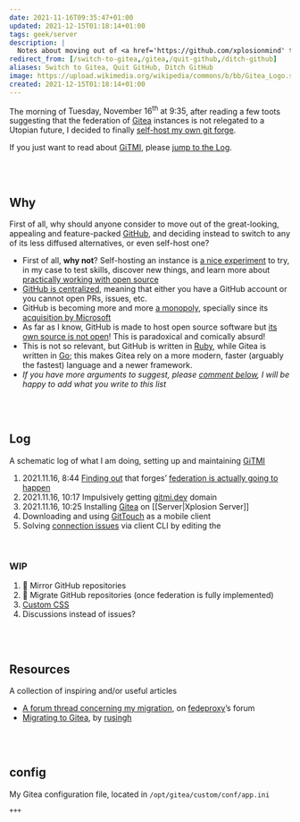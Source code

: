 ```yaml
---
date: 2021-11-16T09:35:47+01:00
updated: 2021-12-15T01:18:14+01:00
tags: geek/server
description: |
  Notes about moving out of <a href='https://github.com/xplosionmind' target='_blank' title='my GitHub profile'>GitHub</a> and setting up a self-hosted <a href='https://gitea.com' target='_blank' title='Gitea'>Gitea</a> instance.
redirect_from: [/switch-to-gitea,/gitea,/quit-github,/ditch-github]
aliases: Switch to Gitea, Quit GitHub, Ditch GitHub
image: https://upload.wikimedia.org/wikipedia/commons/b/bb/Gitea_Logo.svg
created: 2021-12-15T01:18:14+01:00
---
```

The morning of <time datetime='2021-11-16T09:34:47+01:00'>Tuesday, November 16<sup>th</sup> at 9:35</time>, after reading a few toots suggesting that the federation of <a href='https://gitea.com' target='_blank' title='Gitea official website'>Gitea</a> instances is not relegated to a Utopian future, I decided to finally [self-host my own git forge](https://mastodon.uno/@tommi/10728603055996713 'Toot about self-hosting Gitea').

If you just want to read about [GiTMI][gitmi], please [jump to the Log](#Log 'Jump to the Log section').

<br>
<br>

## Why

First of all, why should anyone consider to move out of the great-looking, appealing and feature-packed [GitHub](https://github.com), and deciding instead to switch to any of its less diffused alternatives, or even self-host one?

- First of all, **why not**? Self-hosting an instance is [a nice experiment][rusingh-migration] to try, in my case to test skills, discover new things, and learn more about [practically working with open source][mte90-contribute-to-opensource]
- [GitHub is centralized](https://fosstodon.org/@yarmo/107263376066057557 'Toot about GitHub centralization, on Fossdon'), meaning that either you have a GitHub account or you cannot open PRs, issues, etc.
- GitHub is becoming more and more [a monopoly](), specially since its [acquisition by Microsoft](https://en.wikipedia.org/wiki/GitHub#Acquisition_by_Microsoft '“Acquisition by Microsoft„ subsection of GitHub Wikipedia page')
- As far as I know, GitHub is made to host open source software but <u>its own source is not open</u>! This is paradoxical and comically absurd!
- This is not so relevant, but GitHub is written in [Ruby](https://www.ruby-lang.org 'Ruby’s official website'), while Gitea is written in [Go](https://golang.org/ 'Go’s official website'); this makes Gitea rely on a more modern, faster (arguably the fastest) language and a newer framework.
- *If you have more arguments to suggest, please [comment below](#comments 'Go to comments'), I will be happy to add what you write to this list*

<br>
<br>

## Log

A schematic log of what I am doing, setting up and maintaining [GiTMI][gitmi]

1. <time datetime='2021-11-16T08:44:40+01:00'>2021.11.16, 8:44</time> [Finding out](https://mastodon.uno/@tommi/107285620570565058 'My toot after finding out that Fedeproxy is being funded and developed') that forges’ [federation is actually going to happen](https://social.gitea.io/@gitea/107006650861897944 'Gitea’s toot announcing the achievement of a first step towards federation')
2. <time datetime='2021-11-16T10:17:40+01:00'>2021.11.16, 10:17</time> Impulsively getting [gitmi.dev](https://gitmi.dev 'GiTMI') domain
3. <time datetime='2021-11-16T10:25:40+01:00'>2021.11.16, 10:25</time> Installing [Gitea][gitea] on [[Server|Xplosion Server]]
4. Downloading and using [GitTouch] as a mobile client
5. Solving [connection issues](https://forum.forgefriends.org/t/migrating-from-github-to-self-hosted-gitea/486/4 'Error reported on Forgefriends forum') via client CLI by editing the 

<br>

### WIP

1. 🚧 Mirror GitHub repositories
1. 🚧 Migrate GitHub repositories (once federation is fully implemented)
2. [Custom CSS](https://docs.gitea.io/en-us/customizing-gitea/ 'Customizing Gitea - Docs')
3. Discussions instead of issues?

<br>
<br>

## Resources

A collection of inspiring and/or useful articles

- [A forum thread concerning my migration](https://forum.fedeproxy.eu/t/migrating-from-github-to-self-hosted-gitea/ 'Migrating from GitHub to self-hosted Gitea'), on [fedeproxy]’s forum
- [Migrating to Gitea][rusingh-migration], by [rusingh]

<br>
<br>

## config

My Gitea configuration file, located in `/opt/gitea/custom/conf/app.ini`

```
+++
```

[fedeproxy]: https://fedeproxy.eu/ 'fedeproxy official website'
[gitmi]: https://gitmi.dev 'GiTMI homepage'
[gitea]: https://gitea.com 'Gitea official website'
[rusingh-migration]: https://rusingh.com/github-codeberg-gitea-migrations/ '“GitHub to Codeberg to… Gitea?„ on Ru Singh’s blog'
[rusingh]: https://rusingh.com 'Ru Singh’s personal website'
[mte90-contribute-to-opensource]: https://leanpub.com/contributetoopensource-therightway/ '“Contribute to opensource: the right way„ by Daniele Scasciafratte'
[GitTouch]: https://github.com/git-touch/git-touch 'git-touch on GitHub'